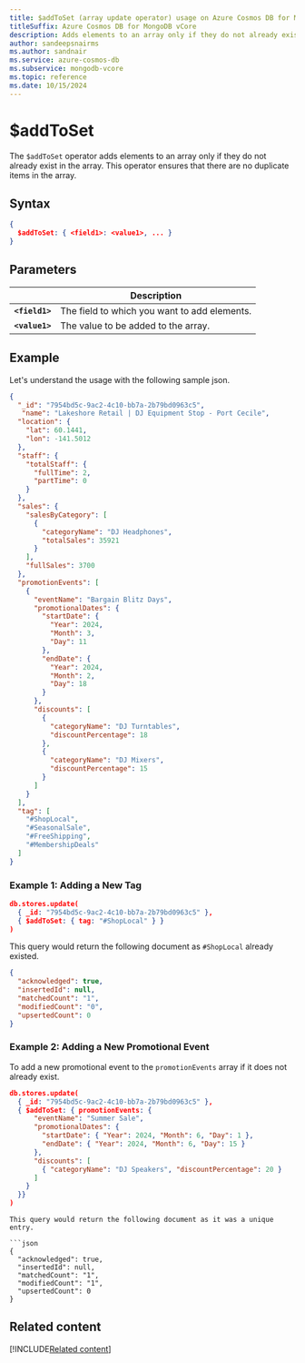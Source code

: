```yaml
--- 
title: $addToSet (array update operator) usage on Azure Cosmos DB for MongoDB vCore
titleSuffix: Azure Cosmos DB for MongoDB vCore
description: Adds elements to an array only if they do not already exist in the array.
author: sandeepsnairms
ms.author: sandnair
ms.service: azure-cosmos-db
ms.subservice: mongodb-vcore
ms.topic: reference
ms.date: 10/15/2024
---
```


# $addToSet

The `$addToSet` operator adds elements to an array only if they do not already exist in the array. This operator ensures that there are no duplicate items in the array.

## Syntax

```json
{
  $addToSet: { <field1>: <value1>, ... }
}
```

## Parameters

| | Description |
| --- | --- |
| **`<field1>`** | The field to which you want to add elements. |
| **`<value1>`** | The value to be added to the array. |

## Example

Let's understand the usage with the following sample json.

```json
{
  "_id": "7954bd5c-9ac2-4c10-bb7a-2b79bd0963c5",
   "name": "Lakeshore Retail | DJ Equipment Stop - Port Cecile",
  "location": {
    "lat": 60.1441,
    "lon": -141.5012
  },
  "staff": {
    "totalStaff": {
      "fullTime": 2,
      "partTime": 0
    }
  },
  "sales": {
    "salesByCategory": [
      {
        "categoryName": "DJ Headphones",
        "totalSales": 35921
      }
    ],
    "fullSales": 3700
  },
  "promotionEvents": [
    {
      "eventName": "Bargain Blitz Days",
      "promotionalDates": {
        "startDate": {
          "Year": 2024,
          "Month": 3,
          "Day": 11
        },
        "endDate": {
          "Year": 2024,
          "Month": 2,
          "Day": 18
        }
      },
      "discounts": [
        {
          "categoryName": "DJ Turntables",
          "discountPercentage": 18
        },
        {
          "categoryName": "DJ Mixers",
          "discountPercentage": 15
        }
      ]
    }
  ],
  "tag": [
    "#ShopLocal",
    "#SeasonalSale",
    "#FreeShipping",
    "#MembershipDeals"
  ]
}

```

### Example 1: Adding a New Tag


```json
db.stores.update(
  { _id: "7954bd5c-9ac2-4c10-bb7a-2b79bd0963c5" },
  { $addToSet: { tag: "#ShopLocal" } }
)
```


This query would return the following document as `#ShopLocal` already existed.

```json
{
  "acknowledged": true,
  "insertedId": null,
  "matchedCount": "1",
  "modifiedCount": "0",
  "upsertedCount": 0
}

```

### Example 2: Adding a New Promotional Event

To add a new promotional event to the `promotionEvents` array if it does not already exist.

```json
db.stores.update(
  { _id: "7954bd5c-9ac2-4c10-bb7a-2b79bd0963c5" },
  { $addToSet: { promotionEvents: {
      "eventName": "Summer Sale",
      "promotionalDates": {
        "startDate": { "Year": 2024, "Month": 6, "Day": 1 },
        "endDate": { "Year": 2024, "Month": 6, "Day": 15 }
      },
      "discounts": [
        { "categoryName": "DJ Speakers", "discountPercentage": 20 }
      ]
    }
  }}
)
```

```
This query would return the following document as it was a unique entry.

```json
{
  "acknowledged": true,
  "insertedId": null,
  "matchedCount": "1",
  "modifiedCount": "1",
  "upsertedCount": 0
}

```

## Related content

[!INCLUDE[Related content](../includes/related-content.md)]